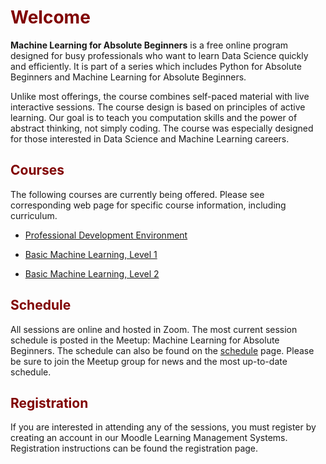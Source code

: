 # <font color="maroon">Welcome</font>

**Machine Learning for Absolute Beginners** is a free online program designed for busy professionals who want to learn Data Science quickly and efficiently.  It is part of a series which includes Python for Absolute Beginners and Machine Learning for Absolute Beginners.

Unlike most offerings, the course combines self-paced material with live interactive sessions. The course design is based on principles of active learning. Our goal is to teach you computation skills and the power of abstract thinking, not simply coding. The course was especially designed for those interested in Data Science and Machine Learning careers.

## <font color="maroon">Courses</font>

The following courses are currently being offered. Please see corresponding web page for specific course information, including curriculum.

- [Professional Development Environment](page-prodevevn)

- [Basic Machine Learning, Level 1](page-bmlone)

- [Basic Machine Learning, Level 2](page-bmltwo)




## <font color="maroon">Schedule</font>

All sessions are online and hosted in Zoom. The most current session schedule is posted in the Meetup: Machine Learning for Absolute Beginners. The schedule can also be found on the [schedule](page-schedule) page. Please be sure to join the Meetup group for news and the most up-to-date schedule.

## <font color="maroon">Registration</font>

If you are interested in attending any of the sessions, you must register by creating an account in our Moodle Learning Management Systems. Registration instructions can be found the registration page.